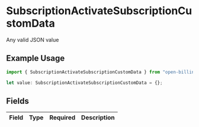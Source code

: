 # SubscriptionActivateSubscriptionCustomData

Any valid JSON value

## Example Usage

```typescript
import { SubscriptionActivateSubscriptionCustomData } from "open-billing/models/operations";

let value: SubscriptionActivateSubscriptionCustomData = {};
```

## Fields

| Field       | Type        | Required    | Description |
| ----------- | ----------- | ----------- | ----------- |